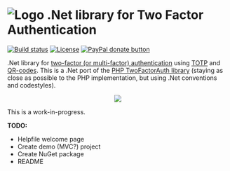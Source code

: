 # ![Logo](https://raw.githubusercontent.com/RobThree/TwoFactorAuth.Net/master/logo.png) .Net library for Two Factor Authentication

[![Build status](https://ci.appveyor.com/api/projects/status/0nmbbew6keeuo4j9)](https://ci.appveyor.com/project/RobIII/twofactorauth-net) [![License](https://img.shields.io/packagist/l/robthree/twofactorauth.svg?style=flat-square)](LICENSE) [![PayPal donate button](http://img.shields.io/badge/paypal-donate-orange.svg?style=flat-square)](https://www.paypal.com/cgi-bin/webscr?cmd=_s-xclick&hosted_button_id=6MB5M2SQLP636 "Keep me off the streets")

.Net library for [two-factor (or multi-factor) authentication](http://en.wikipedia.org/wiki/Multi-factor_authentication) using [TOTP](http://en.wikipedia.org/wiki/Time-based_One-time_Password_Algorithm) and [QR-codes](http://en.wikipedia.org/wiki/QR_code). This is a .Net port of the [PHP TwoFactorAuth library](https://github.com/RobThree/TwoFactorAuth) (staying as close as possible to the PHP implementation, but using .Net conventions and codestyles).

<p align="center">
    <img src="https://raw.githubusercontent.com/RobThree/TwoFactorAuth.Net/master/multifactorauthforeveryone.png">
</p>

This is a work-in-progress.

**TODO:**
* Helpfile welcome page
* Create demo (MVC?) project
* Create NuGet package
* README